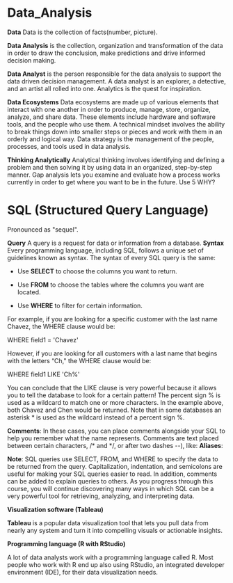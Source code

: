 # Data_Analysis

**Data** Data is the collection of facts(number, picture).

**Data Analysis** is the collection, organization and transformation of the data in order to draw the conclusion, make predictions and drive informed decision making.

**Data Analyst** is the person responsible for the data analysis to support the data driven decision management. A data analyst is an explorer, a detective, and an artist all rolled into one. Analytics is the quest for inspiration.

**Data Ecosystems** Data ecosystems are made up of various elements that interact with one another in order to produce, manage, store, organize, analyze, and share data. These elements include hardware and software tools, and the people who use them. A technical mindset involves the ability to break things down into smaller steps or pieces and work with them in an orderly and logical way. Data strategy is the management of the people, processes, and tools used in data analysis.

**Thinking Analytically** Analytical thinking involves identifying and defining a problem and then solving it by using data in an organized, step-by-step manner. Gap analysis lets you examine and evaluate how a process works currently in order to get where you want to be in the future. Use 5 WHY?

# SQL (Structured Query Language)

Pronounced as "sequel".

**Query** A query is a request for data or information from a database.
**Syntax** Every programming language, including SQL, follows a unique set of guidelines known as syntax. 
The syntax of every SQL query is the same: 

- Use __SELECT__ to choose the columns you want to return.

- Use __FROM__ to choose the tables where the columns you want are located.

- Use __WHERE__ to filter for certain information.

For example, if you are looking for a specific customer with the last name Chavez, the WHERE clause would be: 

WHERE field1 = 'Chavez'

However, if you are looking for all customers with a last name that begins with the letters “Ch," the WHERE clause would be:

WHERE field1 LIKE 'Ch%'

You can conclude that the LIKE clause is very powerful because it allows you to tell the database to look for a certain pattern! The percent sign % is used as a wildcard to match one or more characters. In the example above, both Chavez and Chen would be returned. Note that in some databases an asterisk * is used as the wildcard instead of a percent sign %.

**Comments**: In these cases, you can place comments alongside your SQL to help you remember what the name represents. Comments are text placed between certain characters, /* and */, or after two dashes --), like:
**Aliases**: 

**Note**: SQL queries use SELECT, FROM, and WHERE to specify the data to be returned from the query. Capitalization, indentation, and semicolons are useful for making your SQL queries easier to read. In addition, comments can be added to explain queries to others. As you progress through this course, you will continue discovering many ways in which SQL can be a very powerful tool for retrieving, analyzing, and interpreting data.

__Visualization software (Tableau)__

__Tableau__ is a popular data visualization tool that lets you pull data from nearly any system and turn it into compelling visuals or actionable insights.

__Programming language (R with RStudio)__

A lot of data analysts work with a programming language called R. Most people who work with R end up also using RStudio, an integrated developer environment (IDE), for their data visualization needs. 






